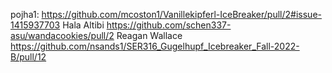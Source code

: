 pojha1: https://github.com/mcoston1/Vanillekipferl-IceBreaker/pull/2#issue-1415937703
Hala Altibi      https://github.com/schen337-asu/wandacookies/pull/2
Reagan Wallace	https://github.com/nsands1/SER316_Gugelhupf_Icebreaker_Fall-2022-B/pull/12
